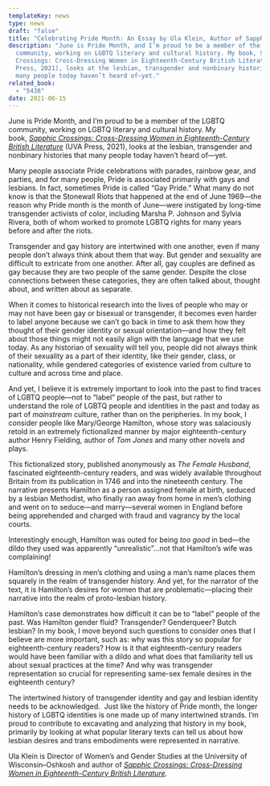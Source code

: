 ```yaml
---
templateKey: news
type: news
draft: "false"
title: "Celebrating Pride Month: An Essay by Ula Klein, Author of Sapphic Crossings"
description: "June is Pride Month, and I’m proud to be a member of the LGBTQ
  community, working on LGBTQ literary and cultural history. My book, Sapphic
  Crossings: Cross-Dressing Women in Eighteenth-Century British Literature (UVA
  Press, 2021), looks at the lesbian, transgender and nonbinary histories that
  many people today haven’t heard of—yet."
related_book:
  - "5438"
date: 2021-06-15
---
```

June is Pride Month, and I’m proud to be a member of the LGBTQ community, working on LGBTQ literary and cultural history. My book, *[Sapphic Crossings: Cross-Dressing Women in Eighteenth-Century British Literature](https://www.upress.virginia.edu/title/5438)* (UVA Press, 2021), looks at the lesbian, transgender and nonbinary histories that many people today haven’t heard of—yet.

Many people associate Pride celebrations with parades, rainbow gear, and parties, and for many people, Pride is associated primarily with gays and lesbians. In fact, sometimes Pride is called “Gay Pride.” What many do not know is that the Stonewall Riots that happened at the end of June 1969—the reason why Pride month is the month of June—were instigated by long-time transgender activists of color, including Marsha P. Johnson and Sylvia Rivera, both of whom worked to promote LGBTQ rights for many years before and after the riots.

Transgender and gay history are intertwined with one another, even if many people don’t always think about them that way. But gender and sexuality are difficult to extricate from one another. After all, gay couples are defined as gay because they are two people of the same gender. Despite the close connections between these categories, they are often talked about, thought about, and written about as separate.

When it comes to historical research into the lives of people who may or may not have been gay or bisexual or transgender, it becomes even harder to label anyone because we can’t go back in time to ask them how they thought of their gender identity or sexual orientation—and how they felt about those things might not easily align with the language that we use today. As any historian of sexuality will tell you, people did not always think of their sexuality as a part of their identity, like their gender, class, or nationality, while gendered categories of existence varied from culture to culture and across time and place.

And yet, I believe it is extremely important to look into the past to find traces of LGBTQ people—not to “label” people of the past, but rather to understand the role of LGBTQ people and identities in the past and today as part of *mainstream* culture, rather than on the peripheries. In my book, I consider people like Mary/George Hamilton, whose story was salaciously retold in an extremely fictionalized manner by major eighteenth-century author Henry Fielding, author of *Tom Jones* and many other novels and plays.

This fictionalized story, published anonymously as *The Female Husband*, fascinated eighteenth-century readers, and was widely available throughout Britain from its publication in 1746 and into the nineteenth century. The narrative presents Hamilton as a person assigned female at birth, seduced by a lesbian Methodist, who finally ran away from home in men’s clothing and went on to seduce—and marry—several women in England before being apprehended and charged with fraud and vagrancy by the local courts.

Interestingly enough, Hamilton was outed for being *too good* in bed—the dildo they used was apparently “unrealistic”…not that Hamilton’s wife was complaining! 

Hamilton’s dressing in men’s clothing and using a man’s name places them squarely in the realm of transgender history. And yet, for the narrator of the text, it is Hamilton’s desires for women that are problematic—placing their narrative into the realm of proto-lesbian history.

Hamilton’s case demonstrates how difficult it can be to “label” people of the past. Was Hamilton gender fluid? Transgender? Genderqueer? Butch lesbian? In my book, I move beyond such questions to consider ones that I believe are more important, such as: why was this story so popular for eighteenth-century readers? How is it that eighteenth-century readers would have been familiar with a dildo and what does that familiarity tell us about sexual practices at the time? And why was transgender representation so crucial for representing same-sex female desires in the eighteenth century?

The intertwined history of transgender identity and gay and lesbian identity needs to be acknowledged.  Just like the history of Pride month, the longer history of LGBTQ identities is one made up of many intertwined strands. I’m proud to contribute to excavating and analyzing that history in my book, primarily by looking at what popular literary texts can tell us about how lesbian desires and trans embodiments were represented in narrative.

Ula Klein is Director of Women’s and Gender Studies at the University of Wisconsin–Oshkosh and author of *[Sapphic Crossings: Cross-Dressing Women in Eighteenth-Century British Literature](https://www.upress.virginia.edu/title/5438).*